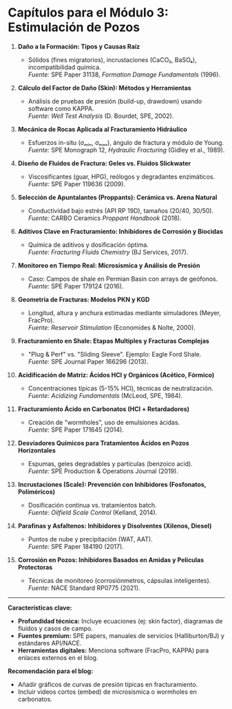 # **Capítulos para el Módulo 3: Estimulación de Pozos**  

1. **Daño a la Formación: Tipos y Causas Raíz**  
   - Sólidos (fines migratorios), incrustaciones (CaCO₃, BaSO₄), incompatibilidad química.  
   *Fuente:* SPE Paper 31138, *Formation Damage Fundamentals* (1996).  

2. **Cálculo del Factor de Daño (Skin): Métodos y Herramientas**  
   - Análisis de pruebas de presión (build-up, drawdown) usando software como KAPPA.  
   *Fuente:* *Well Test Analysis* (D. Bourdet, SPE, 2002).  

3. **Mecánica de Rocas Aplicada al Fracturamiento Hidráulico**  
   - Esfuerzos in-situ (σₘᵢₙ, σₘₐₓ), ángulo de fractura y módulo de Young.  
   *Fuente:* SPE Monograph 12, *Hydraulic Fracturing* (Gidley et al., 1989).  

4. **Diseño de Fluidos de Fractura: Geles vs. Fluidos Slickwater**  
   - Viscosificantes (guar, HPG), reólogos y degradantes enzimáticos.  
   *Fuente:* SPE Paper 119636 (2009).  

5. **Selección de Apuntalantes (Proppants): Cerámica vs. Arena Natural**  
   - Conductividad bajo estrés (API RP 19D), tamaños (20/40, 30/50).  
   *Fuente:* CARBO Ceramics *Proppant Handbook* (2018).  

6. **Aditivos Clave en Fracturamiento: Inhibidores de Corrosión y Biocidas**  
   - Química de aditivos y dosificación óptima.  
   *Fuente:* *Fracturing Fluids Chemistry* (BJ Services, 2017).  

7. **Monitoreo en Tiempo Real: Microsísmica y Análisis de Presión**  
   - Caso: Campos de shale en Permian Basin con arrays de geófonos.  
   *Fuente:* SPE Paper 179124 (2016).  

8. **Geometría de Fracturas: Modelos PKN y KGD**  
   - Longitud, altura y anchura estimadas mediante simuladores (Meyer, FracPro).  
   *Fuente:* *Reservoir Stimulation* (Economides & Nolte, 2000).  

9. **Fracturamiento en Shale: Etapas Multiples y Fracturas Complejas**  
   - "Plug & Perf" vs. "Sliding Sleeve". Ejemplo: Eagle Ford Shale.  
   *Fuente:* SPE Journal Paper 166296 (2013).  

10. **Acidificación de Matriz: Ácidos HCl y Orgánicos (Acético, Fórmico)**  
    - Concentraciones típicas (5-15% HCl), técnicas de neutralización.  
    *Fuente:* *Acidizing Fundamentals* (McLeod, SPE, 1984).  

11. **Fracturamiento Ácido en Carbonatos (HCl + Retardadores)**  
    - Creación de "wormholes", uso de emulsiones ácidas.  
    *Fuente:* SPE Paper 171645 (2014).  

12. **Desviadores Químicos para Tratamientos Ácidos en Pozos Horizontales**  
    - Espumas, geles degradables y partículas (benzoico acid).  
    *Fuente:* SPE Production & Operations Journal (2019).  

13. **Incrustaciones (Scale): Prevención con Inhibidores (Fosfonatos, Poliméricos)**  
    - Dosificación continua vs. tratamientos batch.  
    *Fuente:* *Oilfield Scale Control* (Kelland, 2014).  

14. **Parafinas y Asfaltenos: Inhibidores y Disolventes (Xilenos, Diesel)**  
    - Puntos de nube y precipitación (WAT, AAT).  
    *Fuente:* SPE Paper 184190 (2017).  

15. **Corrosión en Pozos: Inhibidores Basados en Amidas y Películas Protectoras**  
    - Técnicas de monitoreo (corrosiónmetros, cápsulas inteligentes).  
    *Fuente:* NACE Standard RP0775 (2021).  

---

**Características clave:**  

- **Profundidad técnica:** Incluye ecuaciones (ej: skin factor), diagramas de fluidos y casos de campo.  
- **Fuentes premium:** SPE papers, manuales de servicios (Halliburton/BJ) y estándares API/NACE.  
- **Herramientas digitales:** Menciona software (FracPro, KAPPA) para enlaces externos en el blog.  

**Recomendación para el blog:**  

- Añadir gráficos de curvas de presión típicas en fracturamiento.  
- Incluir videos cortos (embed) de microsísmica o wormholes en carbonatos.

